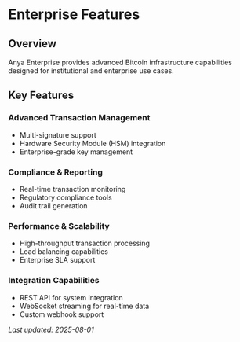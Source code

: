 # Enterprise Features

## Overview

Anya Enterprise provides advanced Bitcoin infrastructure capabilities designed for institutional and enterprise use cases.

## Key Features

### Advanced Transaction Management
- Multi-signature support
- Hardware Security Module (HSM) integration
- Enterprise-grade key management

### Compliance & Reporting
- Real-time transaction monitoring
- Regulatory compliance tools
- Audit trail generation

### Performance & Scalability
- High-throughput transaction processing
- Load balancing capabilities
- Enterprise SLA support

### Integration Capabilities
- REST API for system integration
- WebSocket streaming for real-time data
- Custom webhook support

*Last updated: 2025-08-01*

